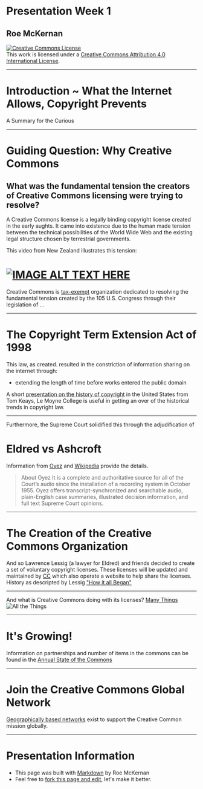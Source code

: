 # Presentation Week 1
## Roe McKernan

<a rel="license" href="http://creativecommons.org/licenses/by/4.0/"><img alt="Creative Commons License" style="border-width:0" src="https://i.creativecommons.org/l/by/4.0/88x31.png" /></a><br />This work is licensed under a <a rel="license" href="http://creativecommons.org/licenses/by/4.0/">Creative Commons Attribution 4.0 International License</a>.
___
# Introduction ~ What the Internet Allows, Copyright Prevents
A Summary for the Curious
___
# Guiding Question: Why Creative Commons
## What was the fundamental tension the creators of Creative Commons licensing were trying to resolve?
A Creative Commons license is a legally binding copyright license created in the early aughts.  It came into existence due to the human made tension between the technical possibilities of the World Wide Web and the existing legal structure chosen by  terrestrial governments.

This video from New Zealand illustrates this tension:
# [![IMAGE ALT TEXT HERE](http://img.youtube.com/vi/4ZvJGV6YF6Y/0.jpg)](https://www.youtube.com/watch?v=4ZvJGV6YF6Y)

Creative Commons is [tax-exempt](https://apps.irs.gov/app/eos/displayAll.do?dispatchMethod=displayAllInfo&Id=27326&ein=043585301&country=US&deductibility=all&dispatchMethod=searchAll&isDescending=false&city=&ein1=&postDateFrom=&exemptTypeCode=al&submitName=&sortColumn=orgName&totalResults=1&names=Creative+Commons&resultsPerPage=25&indexOfFirstRow=0&postDateTo=&state=All+States#) organization dedicated to resolving the fundamental tension created by the 105 U.S. Congress through their legislation of ...   
___
# The Copyright Term Extension Act of 1998
This law, as created. resulted in the constriction of information sharing on the internet through:
* extending the length of time before works entered the public domain

A short [presentation on the history of copyright](http://www.slideshare.net/tomkeays/copyright-essentials) in the United States from Tom Keays, Le Moyne College is useful in getting an over of the historical trends in copyright law.
___
Furthermore, the Supreme Court solidified this through the adjudification of   
# Eldred vs Ashcroft
Information from [Oyez](https://www.oyez.org/cases/2002/01-618) and [Wikipedia](https://en.wikipedia.org/wiki/Eldred_v._Ashcroft) provide the details.
> About Oyez
It is a complete and authoritative source for all of the Court’s audio since the installation of a recording system in October 1955. Oyez offers transcript-synchronized and searchable audio, plain-English case summaries, illustrated decision information, and full text Supreme Court opinions.
___
# The Creation of the Creative Commons Organization
And so Lawrence Lessig (a lawyer for Eldred) and friends decided to create a set of voluntary copyright licenses. These licenses will be updated and maintained by [CC](https://whois.domaintools.com/creativecommons.org) which also operate a website to help share the licenses.
History as descripted by Lessig ["How it all Began"](https://creativecommons.org/2005/10/12/ccinreviewlawrencelessigonhowitallbegan/)
___
And what is Creative Commons doing with its licenses? [Many Things](https://creativecommons.org/about/)
![All the Things](https://creativecommons.org/wp-content/uploads/2016/05/ProgramSummary_visual_onesheet_v3b_NEW-1-866x1024.jpg)
___
# It's Growing!
Information on partnerships and number of items in the commons can be found in the [Annual State of the Commons](https://stateof.creativecommons.org/)
___
# Join the Creative Commons Global Network
[Geographically based networks](https://creativecommons.org/wp-content/uploads/2016/05/ProgramSummary_visual_onesheet_v3b_NEW-1-866x1024.jpg) exist to support the Creative Common mission globally.    
___
# Presentation Information
* This page was built with [Markdown](https://en.wikipedia.org/wiki/Markdown) by Roe McKernan
* Feel free to [fork this page and edit](https://github.com/WhatLibrarian/Presentations/blob/master/ccweek1.md), let's make it better.



